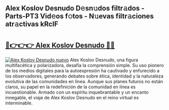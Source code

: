 ## Alex Koslov Desnudo D𝚎sn𝚞dos filtr𝚊dos - Parts-PT3 Vid𝚎os f𝚘tos - N𝚞evas filtr𝚊ciones atr𝚊ctivas kRcIF

# <h2><a href="http://mb2i6h.tromn.icu/?c=Alex+Koslov+Desnudo">🔗👉👉👉 Alex Koslov Desnudo 🔗🔗</a></h2>

[![Alex Koslov Desnudo nuevo](https://i.imgur.com/pEAQMta.gif)](http://mb2i6h.tromn.icu/?c=Alex+Koslov+Desnudo)
Alex Koslov Desnudo, una figura multifacética y polarizadora, desafía la comprensión simple. Su uso pionero de los medios digitales para la autoexpresión ha cautivado y enfurecido a los observadores, generando debates sobre ética, identidad y la naturaleza evolutiva de las comunidades en línea. Aunque sus planes futuros no están claros, su papel en la redefinición de la comunidad en línea es incuestionable. Armado con un espíritu inquebrantable y un encanto innegable, el viaje de Alex Koslov Desnudo en el reino virtual es interminable.
